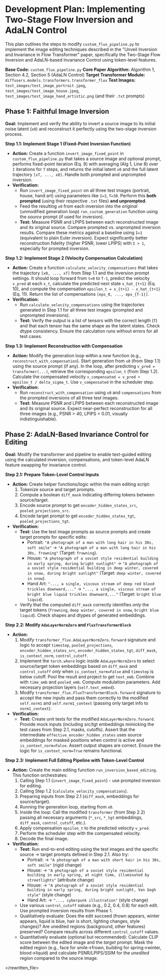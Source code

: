 # Development Plan: Implementing Two-Stage Flow Inversion and AdaLN Control

This plan outlines the steps to modify `custom_flux_pipeline.py` to implement the image editing techniques described in the "Unveil Inversion and Invariance in Flow Transformer" paper, specifically the Two-Stage Flow Inversion and AdaLN-based Invariance Control using token-level features.

**Base Code:** `custom_flux_pipeline.py`
**Core Paper Algorithm:** Algorithm 1, Section 4.2, Section 5 (AdaLN Control)
**Target Transformer Module:** `diffusers.models.transformers.transformer_flux`
**Test Images:** `test_images/test_image_portrait.jpeg`, `test_images/test_image_house.jpeg`, `test_images/test_image_hand_artistic.png` (and their `.txt` prompts)

## Phase 1: Faithful Image Inversion

**Goal:** Implement and verify the ability to invert a source image to its initial noise latent (`x0`) and reconstruct it perfectly using the two-stage inversion process.

**Step 1.1: Implement Stage 1 (Fixed-Point Inversion Function)**

*   **Action:** Create a function `invert_image_fixed_point` in `custom_flux_pipeline.py` that takes a source image and optional prompt, performs fixed-point iteration (Eq. 9) with averaging (Alg 1, Line 8) over `I` iterations for `T` steps, and returns the initial latent `x0` and the full latent trajectory `[xT, ..., x0]`. Handle both prompted and unprompted inversion.
*   **Verification:**
    *   Run `invert_image_fixed_point` on all three test images (portrait, house, hand art) using parameters like `I=3`, `T=30`. Perform this **both prompted** (using their respective `.txt` files) **and unprompted**.
    *   Feed the resulting `x0` from each inversion into the *original* (unmodified generation loop) `run_custom_generation` function using the *source* prompt (if used for inversion).
    *   **Test:** Measure PSNR and LPIPS between each reconstructed image and its original source. Compare prompted vs. unprompted inversion results. Compare these metrics against a baseline using `I=1` (equivalent to plain Euler inversion). Expect significantly better reconstruction fidelity (higher PSNR, lower LPIPS) with `I > 1`, especially for prompted inversion.

**Step 1.2: Implement Stage 2 (Velocity Compensation Calculation)**

*   **Action:** Create a function `calculate_velocity_compensations` that takes the trajectory `[x0, ..., xT]` from Step 1.1 and the inversion prompt settings. It should loop forward from `t=0` to `T-1`, predict the velocity `v_pred` at each `x_t`, calculate the predicted next state `x_hat_{t+1}` (Eq. 10), and compute the compensation `epsilon_t = x_{t+1} - x_hat_{t+1}` (Eq. 11). Return the list of compensations `[eps_0, ..., eps_{T-1}]`.
*   **Verification:**
    *   Run `calculate_velocity_compensations` using the trajectories generated in Step 1.1 for all three test images (prompted and unprompted inversions).
    *   **Test:** Verify the output is a list of tensors with the correct length (`T`) and that each tensor has the same shape as the latent states. Check dtype consistency. Ensure the calculation runs without errors for all test cases.

**Step 1.3: Implement Reconstruction with Compensation**

*   **Action:** Modify the generation loop within a *new* function (e.g., `reconstruct_with_compensation`). Start generation from `x0` (from Step 1.1) using the source prompt (if any). In the loop, after predicting `v_pred = transformer(...)`, retrieve the corresponding `epsilon_t` (from Step 1.2). Calculate the compensated velocity `v_compensated = v_pred + epsilon_t / delta_sigma_t`. Use `v_compensated` in the scheduler step.
*   **Verification:**
    *   Run `reconstruct_with_compensation` using `x0` and `compensations` from the prompted inversions of all three test images.
    *   **Test:** Measure PSNR and LPIPS between each reconstructed image and its original source. Expect near-perfect reconstruction for all three images (e.g., PSNR > 40, LPIPS < 0.01, visually indistinguishable).

## Phase 2: AdaLN-Based Invariance Control for Editing

**Goal:** Modify the transformer and pipeline to enable text-guided editing using the calculated inversion, compensations, and token-level AdaLN feature swapping for invariance control.

**Step 2.1: Prepare Token-Level Control Inputs**

*   **Action:** Create helper functions/logic within the main editing script:
    1.  Tokenize source and target prompts.
    2.  Compute a boolean `diff_mask` indicating differing tokens between source/target.
    3.  Encode source prompt to get `encoder_hidden_states_src`, `pooled_projections_src`.
    4.  Encode target prompt to get `encoder_hidden_states_tgt`, `pooled_projections_tgt`.
*   **Verification:**
    *   **Test:** Use the test image prompts as source prompts and create target prompts for specific edits:
        *   Portrait: `"A photograph of a man with long hair in his 30s, soft smile"` -> `"A photograph of a man with long hair in his 30s, frowning"` (Target: `frowning`).
        *   House: `"A photograph of a soviet style residential building in early spring, during bright sunlight"` -> `"A photograph of a soviet style residential building in deep winter, covered in snow, during bright sunlight"` (Target: `deep winter, covered in snow`).
        *   Hand Art: `"..., a single, viscous stream of deep red blood trickles downward,..."` -> `"..., a single, viscous stream of bright blue liquid trickles downward,..."` (Target: `bright blue liquid`).
    *   Verify that the computed `diff_mask` correctly identifies *only* the target tokens (`frowning`, `deep winter, covered in snow`, `bright blue liquid`). Check shapes and dtypes of generated embeddings.

**Step 2.2: Modify `AdaLayerNormZero` and `FluxTransformerBlock`**

*   **Action:**
    1.  Modify `transformer_flux.AdaLayerNormZero.forward` signature and logic to accept `timestep`, `pooled_projections`, `encoder_hidden_states_src`, `encoder_hidden_states_tgt`, `diff_mask`, `is_context_norm`, `control_cutoff`.
    2.  Implement the `torch.where` logic inside `AdaLayerNormZero` to select source/target token embeddings based on `diff_mask` and `control_cutoff` *only* when `is_context_norm=False` and `timestep` is below cutoff. Pool the result and project to get `text_emb`. Combine with `time_emb` and `pooled_emb`. Compute modulation parameters. Add necessary projection layers (`self.text_embed`).
    3.  Modify `transformer_flux.FluxTransformerBlock.forward` signature to accept the new inputs and pass them correctly to the modified `self.norm1` and `self.norm1_context` (passing only target info to `norm1_context`).
*   **Verification:**
    *   **Test:** Create unit tests for the modified `AdaLayerNormZero.forward`. Provide mock inputs (including src/tgt embeddings mimicking the test cases from Step 2.1, masks, cutoffs). Assert that the intermediate `effective_encoder_hidden_states` uses source embeddings for masked positions when control is active and `is_context_norm=False`. Assert output shapes are correct. Ensure the logic for `is_context_norm=True` remains functional.

**Step 2.3: Implement Full Editing Pipeline with Token-Level Control**

*   **Action:** Create the main editing function `run_inversion_based_editing`. This function orchestrates:
    1.  Calling Step 1.1 (`invert_image_fixed_point`) - use prompted inversion for editing.
    2.  Calling Step 1.2 (`calculate_velocity_compensations`).
    3.  Preparing inputs from Step 2.1 (`diff_mask`, embeddings for source/target).
    4.  Running the generation loop, starting from `x0`.
    5.  Inside the loop: Call the modified `transformer` (from Step 2.2) passing all necessary arguments (`*_src`, `*_tgt` embeddings, `diff_mask`, `control_cutoff`, etc.).
    6.  Apply compensation `epsilon_t` to the predicted velocity `v_pred`.
    7.  Perform the scheduler step with the compensated velocity.
    8.  Decode the final image.
*   **Verification:**
    *   **Test:** Run end-to-end editing using the test images and the specific source -> target prompts defined in Step 2.1. Also try:
        *   Portrait: -> `"A photograph of a man with short hair in his 30s, soft smile"` (rigid change)
        *   House: -> `"A photograph of a soviet style residential building in early spring, at night time, illuminated by streetlights"` (attribute change)
        *   House: -> `"A photograph of a soviet style residential building in early spring, during bright sunlight, Van Gogh style"` (style change)
        *   Hand Art: -> `"..., cyberpunk illustration"` (style change)
    *   Use various `control_cutoff` values (e.g., 0.2, 0.4, 0.8) for each edit. Use prompted inversion results from Phase 1.
    *   Qualitatively evaluate: Does the edit succeed (frown appears, winter appears, liquid is blue, hair is short, lighting changes, style changes)? Are unedited regions (background, other features) preserved? Compare results across different `control_cutoff` values.
    *   Quantitatively evaluate (optional but recommended): Calculate CLIP score between the edited image and the *target* prompt. Mask the edited region (e.g., face for smile->frown, building for spring->winter, blood->liquid) and calculate PSNR/LPIPS/SSIM for the *unedited* region compared to the source image.

</rewritten_file> 